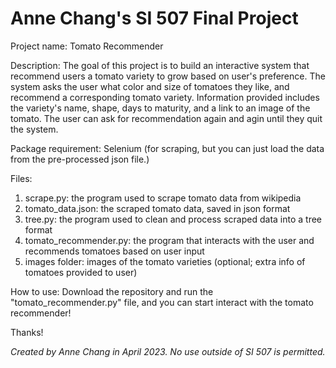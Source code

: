 # Anne Chang's SI 507 Final Project

Project name: Tomato Recommender

Description:
The goal of this project is to build an interactive system that recommend users a tomato variety to grow based on user's preference. The system asks the user what color and size of tomatoes they like, and recommend a corresponding tomato variety. Information provided includes the variety's name, shape, days to maturity, and a link to an image of the tomato. The user can ask for recommendation again and agin until they quit the system.

Package requirement:
Selenium (for scraping, but you can just load the data from the pre-processed json file.)

Files:
1) scrape.py: the program used to scrape tomato data from wikipedia
2) tomato_data.json: the scraped tomato data, saved in json format
3) tree.py: the program used to clean and process scraped data into a tree format
4) tomato_recommender.py: the program that interacts with the user and recommends tomatoes based on user input
5) images folder: images of the tomato varieties (optional; extra info of tomatoes provided to user)

How to use: 
Download the repository and run the "tomato_recommender.py" file, and you can start interact with the tomato recommender!

Thanks!

*Created by Anne Chang in April 2023. No use outside of SI 507 is permitted.*
